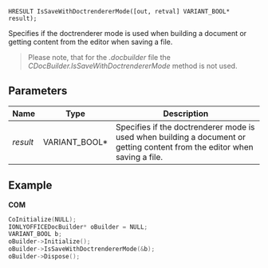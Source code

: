 `HRESULT IsSaveWithDoctrendererMode([out, retval] VARIANT_BOOL* result);`

Specifies if the doctrenderer mode is used when building a document or getting content from the editor when saving a file.

> Please note, that for the *.docbuilder* file the *CDocBuilder.IsSaveWithDoctrendererMode* method is not used.

## Parameters

| Name     | Type            | Description                                                                                                                |
| -------- | --------------- | -------------------------------------------------------------------------------------------------------------------------- |
| *result* | VARIANT\_BOOL\* | Specifies if the doctrenderer mode is used when building a document or getting content from the editor when saving a file. |

## Example

**COM**

```cpp
CoInitialize(NULL);
IONLYOFFICEDocBuilder* oBuilder = NULL;
VARIANT_BOOL b;
oBuilder->Initialize();
oBuilder->IsSaveWithDoctrendererMode(&b);
oBuilder->Dispose();
```
